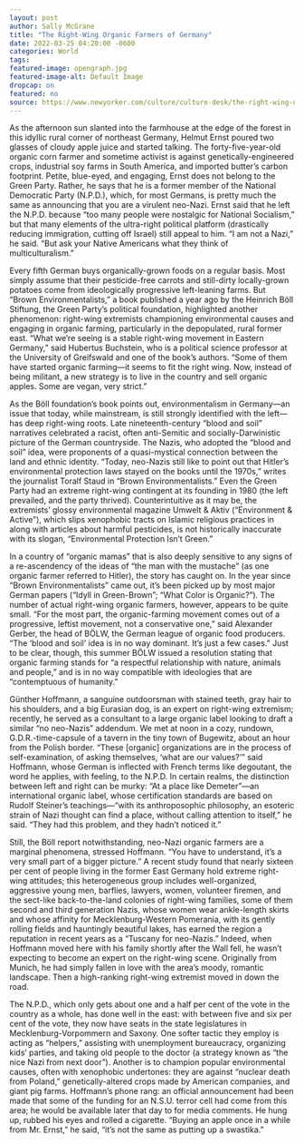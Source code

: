 ```yaml
---
layout: post
author: Sally McGrane
title: "The Right-Wing Organic Farmers of Germany"
date: 2022-03-25 04:20:00 -0600
categories: World  
tags: 
featured-image: opengraph.jpg
featured-image-alt: Default Image
dropcap: on 
featured: no 
source: https://www.newyorker.com/culture/culture-desk/the-right-wing-organic-farmers-of-germany
---
```

As the afternoon sun slanted into the farmhouse at the edge of the forest in this idyllic rural corner of northeast Germany, Helmut Ernst poured two glasses of cloudy apple juice and started talking. The forty-five-year-old organic corn farmer and sometime activist is against genetically-engineered crops, industrial soy farms in South America, and imported butter’s carbon footprint. Petite, blue-eyed, and engaging, Ernst does not belong to the Green Party. Rather, he says that he is a former member of the National Democratic Party (N.P.D.), which, for most Germans, is pretty much the same as announcing that you are a virulent neo-Nazi. Ernst said that he left the N.P.D. because “too many people were nostalgic for National Socialism,” but that many elements of the ultra-right political platform (drastically reducing immigration, cutting off Israel) still appeal to him. “I am not a Nazi,” he said. “But ask your Native Americans what they think of multiculturalism.”

Every fifth German buys organically-grown foods on a regular basis. Most simply assume that their pesticide-free carrots and still-dirty locally-grown potatoes come from ideologically progressive left-leaning farms. But “Brown Environmentalists,” a book published a year ago by the Heinrich Böll Stiftung, the Green Party’s political foundation, highlighted another phenomenon: right-wing extremists championing environmental causes and engaging in organic farming, particularly in the depopulated, rural former east. “What we’re seeing is a stable right-wing movement in Eastern Germany,” said Hubertus Buchstein, who is a political science professor at the University of Greifswald and one of the book’s authors. “Some of them have started organic farming—it seems to fit the right wing. Now, instead of being militant, a new strategy is to live in the country and sell organic apples. Some are vegan, very strict.”

As the Böll foundation’s book points out, environmentalism in Germany—an issue that today, while mainstream, is still strongly identified with the left—has deep right-wing roots. Late nineteenth-century “blood and soil” narratives celebrated a racist, often anti-Semitic and socially-Darwinistic picture of the German countryside. The Nazis, who adopted the “blood and soil” idea, were proponents of a quasi-mystical connection between the land and ethnic identity. “Today, neo-Nazis still like to point out that Hitler’s environmental protection laws stayed on the books until the 1970s,” writes the journalist Toralf Staud in “Brown Environmentalists.” Even the Green Party had an extreme right-wing contingent at its founding in 1980 (the left prevailed, and the party thrived). Counterintuitive as it may be, the extremists’ glossy environmental magazine Umwelt & Aktiv (“Environment & Active”), which slips xenophobic tracts on Islamic religious practices in along with articles about harmful pesticides, is not historically inaccurate with its slogan, “Environmental Protection Isn’t Green.”

In a country of “organic mamas” that is also deeply sensitive to any signs of a re-ascendency of the ideas of “the man with the mustache” (as one organic farmer referred to Hitler), the story has caught on. In the year since “Brown Environmentalists” came out, it’s been picked up by most major German papers (“Idyll in Green-Brown”; “What Color is Organic?”). The number of actual right-wing organic farmers, however, appears to be quite small. “For the most part, the organic-farming movement comes out of a progressive, leftist movement, not a conservative one,” said Alexander Gerber, the head of BÖLW, the German league of organic food producers. “The ‘blood and soil’ idea is in no way dominant. It’s just a few cases.” Just to be clear, though, this summer BÖLW issued a resolution stating that organic farming stands for “a respectful relationship with nature, animals and people,” and is in no way compatible with ideologies that are “contemptuous of humanity.”

Günther Hoffmann, a sanguine outdoorsman with stained teeth, gray hair to his shoulders, and a big Eurasian dog, is an expert on right-wing extremism; recently, he served as a consultant to a large organic label looking to draft a similar “no neo-Nazis” addendum. We met at noon in a cozy, rundown, G.D.R.-time-capsule of a tavern in the tiny town of Bugewitz, about an hour from the Polish border. “These [organic] organizations are in the process of self-examination, of asking themselves, ‘what are our values?’” said Hoffmann, whose German is inflected with French terms like degoutant, the word he applies, with feeling, to the N.P.D. In certain realms, the distinction between left and right can be murky: “At a place like Demeter”—an international organic label, whose certification standards are based on Rudolf Steiner’s teachings—“with its anthroposophic philosophy, an esoteric strain of Nazi thought can find a place, without calling attention to itself,” he said. “They had this problem, and they hadn’t noticed it.”

Still, the Böll report notwithstanding, neo-Nazi organic farmers are a marginal phenomena, stressed Hoffmann. “You have to understand, it’s a very small part of a bigger picture.” A recent study found that nearly sixteen per cent of people living in the former East Germany hold extreme right-wing attitudes; this heterogeneous group includes well-organized, aggressive young men, barflies, lawyers, women, volunteer firemen, and the sect-like back-to-the-land colonies of right-wing families, some of them second and third generation Nazis, whose women wear ankle-length skirts and whose affinity for Mecklenburg-Western Pomerania, with its gently rolling fields and hauntingly beautiful lakes, has earned the region a reputation in recent years as a “Tuscany for neo-Nazis.” Indeed, when Hoffmann moved here with his family shortly after the Wall fell, he wasn’t expecting to become an expert on the right-wing scene. Originally from Munich, he had simply fallen in love with the area’s moody, romantic landscape. Then a high-ranking right-wing extremist moved in down the road.

The N.P.D., which only gets about one and a half per cent of the vote in the country as a whole, has done well in the east: with between five and six per cent of the vote, they now have seats in the state legislatures in Mecklenburg-Vorpommern and Saxony. One softer tactic they employ is acting as “helpers,” assisting with unemployment bureaucracy, organizing kids’ parties, and taking old people to the doctor (a strategy known as “the nice Nazi from next door”). Another is to champion popular environmental causes, often with xenophobic undertones: they are against “nuclear death from Poland,” genetically-altered crops made by American companies, and giant pig farms. Hoffmann’s phone rang: an official announcement had been made that some of the funding for an N.S.U. terror cell had come from this area; he would be available later that day to for media comments. He hung up, rubbed his eyes and rolled a cigarette. “Buying an apple once in a while from Mr. Ernst,” he said, “it’s not the same as putting up a swastika.”

